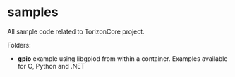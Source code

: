 # samples

All sample code related to TorizonCore project.

Folders:

- **gpio**
  example using libgpiod from within a container.
  Examples available for C, Python and .NET
